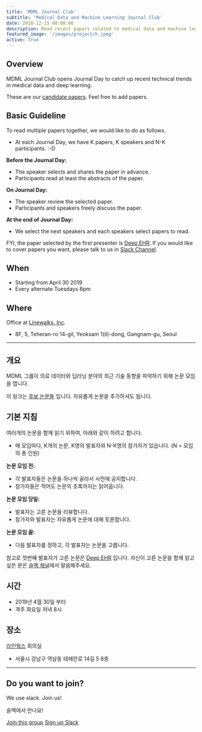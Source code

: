 ```yaml
---
title: 'MDML Journal Club'
subtitle: 'Medical Data and Machine Learning Journal Club'
date: 2018-12-15 00:00:00
description: Read recent papers related to medical data and machine learning
featured_image: '/images/project/h.jpeg'
active: True
---
```


## Overview

MDML Journal Club opens Journal Day to catch up recent technical trends in medical data and deep learning.

These are our [candidate papers](https://github.com/hurcy/awesome-ehr-deeplearning).
Feel free to add papers.

## Basic Guideline

To read multiple papers together, we would like to do as follows. 
* At each Journal Day, we have K papers, K speakers and N-K participants. :-D

**Before the Journal Day:**
* The speaker selects and shares the paper in advance.
* Participants read at least the abstracts of the paper.

**On Journal Day:**
* The speaker review the selected paper.
* Participants and speakers freely discuss the paper.

**At the end of Journal Day:**
* We select the next speakers and each speakers select papers to read.

FYI, the paper selected by the first presenter is [Deep EHR](https://arxiv.org/abs/1706.03446).
If you would like to cover papers you want, please talk to us in [Slack Channel](https://seoulai.slack.com/messages/CHVDLF7QC).

## When
* Starting from April 30 2019
* Every alternate Tuesdays 8pm

## Where
Office at [Linewalks, Inc](https://linewalks.com/).
* 8F, 5, Teheran-ro 14-gil, Yeoksam 1(il)-dong, Gangnam-gu, Seoul

---

## 개요

MDML 그룹이 의료 데이터와 딥러닝 분야의 최근 기술 동향을 파악하기 위해 논문 모임을 엽니다.

이 링크는 [후보 논문들](https://github.com/hurcy/awesome-ehr-deeplearning) 입니다.
자유롭게 논문을 추가하셔도 됩니다.

## 기본 지침

여러개의 논문을 함께 읽기 위하여, 아래와 같이 하려고 합니다.
* 매 모임마다, K개의 논문, K명의 발표자와 N-K명의 참가자가 있습니다. (N = 모임의 총 인원)

**논문 모임 전:**
* 각 발표자들은 논문을 하나씩 골라서 사전에 공지합니다.
* 참가자들은 적어도 논문의 초록까지는 읽어옵니다.

**논문 모임 당일:**
* 발표자는 고른 논문을 리뷰합니다.
* 참가자와 발표자는 자유롭게 논문에 대해 토론합니다.

**논문 모임 끝:**
* 다음 발표자를 정하고, 각 발표자는 논문을 고릅니다.

참고로 첫번째 발표자가 고른 논문은 [Deep EHR](https://arxiv.org/abs/1706.03446) 입니다. 
자신이 고른 논문을 함께 읽고 싶은 분은 [슬랙 채널](https://seoulai.slack.com/messages/CHVDLF7QC)에서 말씀해주세요.

## 시간
* 2019년 4월 30일 부터
* 격주 화요일 저녁 8시

## 장소
[라인웍스](https://linewalks.com/) 회의실
* 서울시 강남구 역삼동 테헤란로 14길 5 8층 

---

## Do you want to join?

We use slack. Join us!

슬랙에서 만나요!

<a href="https://seoulai.slack.com/messages/CHVDLF7QC" class="button button--large">Join this group</a>
<a href="https://seoulai.herokuapp.com/" class="button button--large">Sign up Slack</a>
